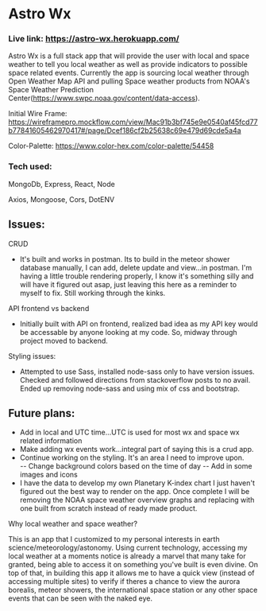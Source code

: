 # Astro Wx

### Live link: https://astro-wx.herokuapp.com/

Astro Wx is a full stack app that will provide the user with local and space weather to tell you local weather as well as provide indicators to possible space related events.  Currently the app is sourcing local weather through Open Weather Map API and pulling Space weather products from NOAA's Space Weather Prediction Center(https://www.swpc.noaa.gov/content/data-access). 

Initial Wire Frame:
https://wireframepro.mockflow.com/view/Mac91b3bf745e9e0540af45fcd77b77841605462970417#/page/Dcef186cf2b25638c69e479d69cde5a4a

Color-Palette:
https://www.color-hex.com/color-palette/54458

### Tech used:

MongoDb, Express, React, Node

Axios, Mongoose, Cors, DotENV

## Issues:
CRUD
- It's built and works in postman.  Its to build in the meteor shower database manually, I can add, delete update and view...in postman.  I'm having a little trouble rendering properly, I know it's something silly and will have it figured out asap, just leaving this here as a reminder to myself to fix.  Still working through the kinks.

API frontend vs backend
- Initially built with API on frontend, realized bad idea as my API key would be accessable by anyone looking at my code.  So, midway through project moved to backend.

Styling issues: 
- Attempted to use Sass, installed node-sass only to have version issues.  Checked and followed directions from stackoverflow posts to no avail.  Ended up removing node-sass and using mix of css and bootstrap.  


## Future plans:
- Add in local and UTC time...UTC is used for most wx and space wx related information
- Make adding wx events work...integral part of saying this is a crud app.
- Continue working on the styling.  It's an area I need to improve upon.  
-- Change background colors based on the time of day
-- Add in some images and icons
- I have the data to develop my own Planetary K-index chart I just haven't figured out the best way to render on the app.  Once complete I will be removing the NOAA space weather overview graphs and replacing with one built from scratch instead of ready made product.


Why local weather and space weather?

This is an app that I customized to my personal interests in earth science/meteorology/astonomy.  Using current technology, accessing my local weather at a moments notice is already a marvel that many take for granted, being able to access it on something you've built is even divine.  On top of that, in building this app it allows me to have a quick view (instead of accessing multiple sites) to verify if theres a chance to view the aurora borealis, meteor showers, the international space station or any other space events that can be seen with the naked eye. 

